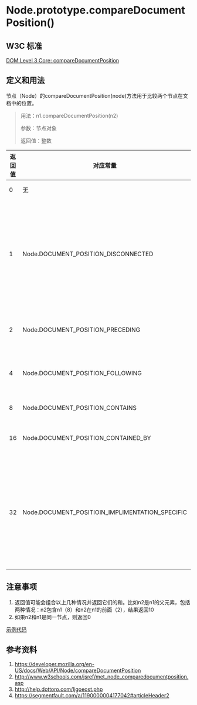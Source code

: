 # Node.prototype.compareDocumentPosition()

## W3C 标准
[DOM Level 3 Core: compareDocumentPosition](https://www.w3.org/TR/DOM-Level-3-Core/core.html#Node3-compareDocumentPosition)

## 定义和用法
节点（Node）的compareDocumentPosition(node)方法用于比较两个节点在文档中的位置。
> 用法：n1.compareDocumentPosition(n2)
>
> 参数：节点对象
>
> 返回值：整数

返回值 | 对应常量 | 意义
--- | --- | ---
0 | 无 | 同一节点
1 | Node.DOCUMENT_POSITION_DISCONNECTED | 没有位置关系，一般表示两个节点不在同一个文档中
2 | Node.DOCUMENT_POSITION_PRECEDING |  n2在n1的前面
4 | Node.DOCUMENT_POSITION_FOLLOWING | n2在n1的后面
8 | Node.DOCUMENT_POSITION_CONTAINS | n2包含n1
16 | Node.DOCUMENT_POSITION_CONTAINED_BY | n2包含于n1
32 | Node.DOCUMENT_POSITIOIN_IMPLIMENTATION_SPECIFIC  | 没有位置关系，或n2和n1是同一元素的属性节点


## 注意事项
1. 返回值可能会组合以上几种情况并返回它们的和。比如n2是n1的父元素，包括两种情况：n2包含n1（8）和n2在n1的前面（2），结果返回10
2. 如果n2和n1是同一节点，则返回0

[示例代码](./compareDocumentPosition.html)

## 参考资料
1. https://developer.mozilla.org/en-US/docs/Web/API/Node/compareDocumentPosition
2. http://www.w3schools.com/jsref/met_node_comparedocumentposition.asp
3. http://help.dottoro.com/ljgoeost.php
4. https://segmentfault.com/a/1190000004177042#articleHeader2
